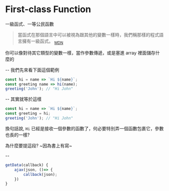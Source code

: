 # First-class Function
一級函式、一等公民函數

> 當函式在那個語言中可以被視為跟其他的變數一樣時，我們稱那樣的程式語言擁有一級函式。 <sub>[MDN](https://developer.mozilla.org/zh-TW/docs/Glossary/First-class_Function)<sub>
>

你可以像對待其它類型的變數一樣，當作參數傳遞，或是塞進 array 裡面儲存什麼的

--
我們先來看下面這個範例
```js
const hi = name => `Hi ${name}`;
const greeting name => hi(name);
greeting('John'); // "Hi John"
```

--
其實就等於這樣
```js
const hi = name => `Hi ${name}`;
const greeting = hi;
greeting('John'); // "Hi John"
```
換句話說, `Hi` 已經是接收一個參數的函數了，何必要特別弄一個函數包裹它，參數也長的一樣?

為什麼要提這段? ~因為書上有寫~

--
```js
getData(callback) {
    ajax(json, ()=> {
        callback(json);
    })
}
```